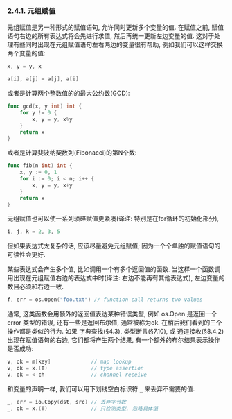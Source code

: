 ### 2.4.1. 元组赋值

元组赋值是另一种形式的赋值语句, 允许同时更新多个变量的值. 在赋值之前, 赋值语句右边的所有表达式将会先进行求值, 然后再统一更新左边变量的值. 这对于处理有些同时出现在元组赋值语句左右两边的变量很有帮助, 例如我们可以这样交换两个变量的值:

```Go
x, y = y, x

a[i], a[j] = a[j], a[i]
```

或者是计算两个整数值的的最大公约数(GCD):

```Go
func gcd(x, y int) int {
	for y != 0 {
		x, y = y, x%y
	}
	return x
}
```

或者是计算斐波纳契数列(Fibonacci)的第N个数:

```Go
func fib(n int) int {
	x, y := 0, 1
	for i := 0; i < n; i++ {
		x, y = y, x+y
	}
	return x
}
```

元组赋值也可以使一系列琐碎赋值更紧凑(译注: 特别是在for循环的初始化部分),

```Go
i, j, k = 2, 3, 5
```

但如果表达式太复杂的话, 应该尽量避免元组赋值; 因为一个个单独的赋值语句的可读性会更好.

某些表达式会产生多个值, 比如调用一个有多个返回值的函数. 
当这样一个函数调用出现在元组赋值右边的表达式中时(译注: 右边不能再有其他表达式), 左边变量的数目必须和右边一致.

```Go
f, err = os.Open("foo.txt") // function call returns two values
```

通常, 这类函数会用额外的返回值表达某种错误类型, 例如 os.Open 是返回一个 error 类型的错误, 还有一些是返回布尔值, 通常被称为ok. 在稍后我们看到的三个操作都是类似的行为.  如果 字典查找(§4.3), 类型断言(§7.10), 或 通道接收(§8.4.2) 出现在赋值语句的右边, 它们都将产生两个结果, 有一个额外的布尔结果表示操作是否成功:

```Go
v, ok = m[key]             // map lookup
v, ok = x.(T)              // type assertion
v, ok = <-ch               // channel receive
```

和变量的声明一样, 我们可以用下划线空白标识符 `_` 来丢弃不需要的值.

```Go
_, err = io.Copy(dst, src) // 丢弃字节数
_, ok = x.(T)              // 只检测类型, 忽略具体值
```

